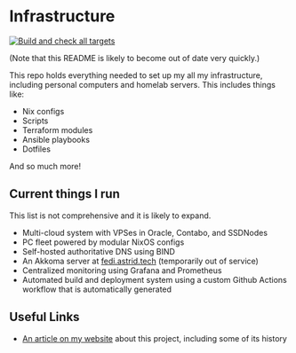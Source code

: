 # Infrastructure

[![Build and check all targets](https://github.com/ifd3f/infra/actions/workflows/check-targets.yml/badge.svg)](https://github.com/ifd3f/infra/actions/workflows/check-targets.yml)

(Note that this README is likely to become out of date very quickly.)

This repo holds everything needed to set up my all my infrastructure, including personal computers and homelab servers. This includes things like:

- Nix configs
- Scripts
- Terraform modules
- Ansible playbooks
- Dotfiles

And so much more!

## Current things I run

This list is not comprehensive and it is likely to expand.

- Multi-cloud system with VPSes in Oracle, Contabo, and SSDNodes
- PC fleet powered by modular NixOS configs
- Self-hosted authoritative DNS using BIND
- An Akkoma server at [fedi.astrid.tech](https://fedi.astrid.tech) (temporarily out of service)
- Centralized monitoring using Grafana and Prometheus
- Automated build and deployment system using a custom Github Actions workflow that is automatically generated

## Useful Links

- [An article on my website](https://astrid.tech/projects/infra/) about this project, including some of its history
